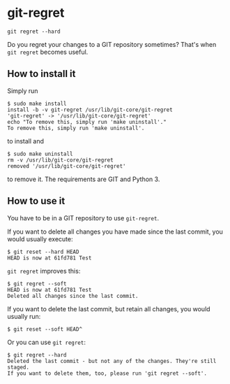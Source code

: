 # git-regret
`git regret --hard`


Do you regret your changes to a GIT repository sometimes? That's when `git regret` becomes useful.

## How to install it ##

Simply run

    $ sudo make install
    install -b -v git-regret /usr/lib/git-core/git-regret
    'git-regret' -> '/usr/lib/git-core/git-regret'
    echo "To remove this, simply run 'make uninstall'."
    To remove this, simply run 'make uninstall'.

to install and

    $ sudo make uninstall
    rm -v /usr/lib/git-core/git-regret
    removed '/usr/lib/git-core/git-regret'

to remove it.
The requirements are GIT and Python 3.

## How to use it ##

You have to be in a GIT repository to use `git-regret`.

If you want to delete all changes you have made since the last commit, you would usually execute:

    $ git reset --hard HEAD
    HEAD is now at 61fd781 Test

`git regret` improves this:

    $ git regret --soft
    HEAD is now at 61fd781 Test
    Deleted all changes since the last commit.

If you want to delete the last commit, but retain all changes, you would usually run:

    $ git reset --soft HEAD^

Or you can use `git regret`:

    $ git regret --hard
    Deleted the last commit - but not any of the changes. They're still staged.
    If you want to delete them, too, please run 'git regret --soft'.
